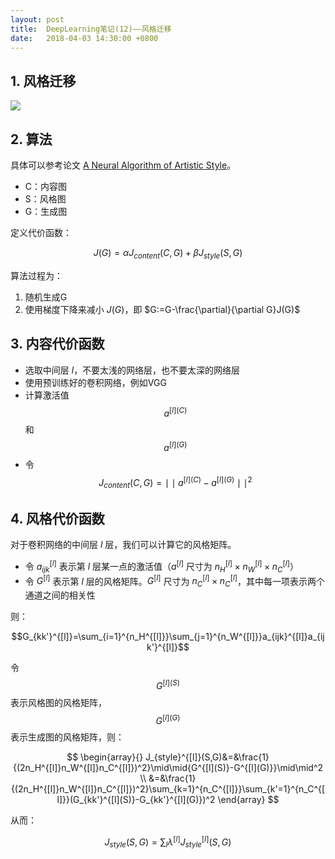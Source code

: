 ```yaml
---
layout: post
title:  DeepLearning笔记(12)——风格迁移
date:   2018-04-03 14:30:00 +0800
---
```


## 1. 风格迁移

![]({{site.baseurl}}/images/deeplearning/12-1.png)

## 2. 算法

具体可以参考论文 [A Neural Algorithm of Artistic Style](https://arxiv.org/abs/1508.06576)。

- C：内容图
- S：风格图
- G：生成图

定义代价函数：

$$J(G)=\alpha J_{content}(C,G)+\beta J_{style}(S,G)$$

算法过程为：

1. 随机生成G
2. 使用梯度下降来减小 $J(G)$，即 $G:=G-\frac{\partial}{\partial G}J(G)$

## 3. 内容代价函数

- 选取中间层 $l$，不要太浅的网络层，也不要太深的网络层
- 使用预训练好的卷积网络，例如VGG
- 计算激活值 $$a^{[l](C)}$$ 和 $$a^{[l](G)}$$
- 令 $$J_{content}(C,G)=\mid\mid{a^{[l](C)}-a^{[l](G)}}\mid\mid^2$$

## 4. 风格代价函数

对于卷积网络的中间层 $l$ 层，我们可以计算它的风格矩阵。

- 令 $a_{ijk}^{[l]}$ 表示第 $l$ 层某一点的激活值（$a^{[l]}$ 尺寸为 $n_H^{[l]} \times n_W^{[l]} \times n_C^{[l]}$）
- 令 $G^{[l]}$ 表示第 $l$ 层的风格矩阵。$G^{[l]}$ 尺寸为 $n_C^{[l]} \times n_C^{[l]}$，其中每一项表示两个通道之间的相关性

则：

$$G_{kk'}^{[l]}=\sum_{i=1}^{n_H^{[l]}}\sum_{j=1}^{n_W^{[l]}}a_{ijk}^{[l]}a_{ijk'}^{[l]}$$

令 $$G^{[l](S)}$$ 表示风格图的风格矩阵，$$G^{[l](G)}$$ 表示生成图的风格矩阵，则：

$$
\begin{array}{}
J_{style}^{[l]}(S,G)&=&\frac{1}{(2n_H^{[l]}n_W^{[l]}n_C^{[l]})^2}\mid\mid{G^{[l](S)}-G^{[l](G)}}\mid\mid^2 \\
&=&\frac{1}{(2n_H^{[l]}n_W^{[l]}n_C^{[l]})^2}\sum_{k=1}^{n_C^{[l]}}\sum_{k'=1}^{n_C^{[l]}}(G_{kk'}^{[l](S)}-G_{kk'}^{[l](G)})^2
\end{array}
$$

从而：

$$J_{style}(S,G)=\sum_l\lambda^{[l]}J_{style}^{[l]}(S,G)$$